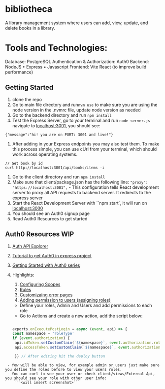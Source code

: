# bibliotheca

A library management system where users can add, view, update, and delete books in a library.

# Tools and Technologies:

Database: PostgreSQL
Authentication & Authorization: Auth0
Backend: NodeJS • Express • Javascript
Frontend: Vite React (to improve build performance)

## Getting Started

1. clone the repo
1. Go to main file directory and run`nvm use` to make sure you are using the node version in the .nvmrc file, update node version as needed
1. Go to the backend directory and run `npm install`
1. Test the Express Server, go to your terminal and run `node server.js`
   navigate to [localhost:3001](https://localhost:3001/api/public), you should see:

```
{"message":"hi! you are on PORT: 3001 and live!"}

```

1. After adding in your Express endpoints you may also test them. To make this process simple, you can use cUrl from your terminal, which should work across operating systems.

```
// Get book by id
curl http://localhost:3001/api/books/items -i
```

1. Go to the client directory and run `npm install`
1. Make sure that client/package.json has the following line:
   `"proxy": "https://localhost:3001",` - This configuration tells React development server to proxy all API requests to backend server. It redirects to the express server
1. Start the React Development Server with ``npm start`, it will run on [localhost:3000](http://localhost:3000)
1. You should see an Auth0 signup page
1. Read Auth0 Resources to get started

## Auth0 Resources WIP

1. [Auth API Explorer](https://auth0.com/docs/api/authentication?javascript#get-user-info)
1. [Tutorial to get Auth0 in express project]()
1. [Getting Started with Auth0 series](https://auth0.com/docs/videos/get-started-series)
1. Highlights:

   1. [Configuring Scopes](https://auth0.com/docs/get-started/architecture-scenarios/spa-api/part-2#configure-the-authorization-extension)
   1. [Rules](https://auth0.com/docs/rules)
   1. [Customizaing error pages](https://auth0.com/docs/videos/get-started-series/brand-emails-and-error-pages)
   1. [Adding permission to users (assigning roles)](https://community.auth0.com/t/how-do-i-assign-permissions-to-users/72278)

   - Define your roles, Admin and Users and add permissions to each role
   - Go to Actions and create a new action, add the script below:
    
   ```javascript

   exports.onExecutePostLogin = async (event, api) => {
   const namespace = 'roleType'
   if (event.authorization) {
    api.idToken.setCustomClaim(`${namespace}`, event.authorization.roles);
    api.accessToken.setCustomClaim(`${namespace}`, event.authorization.roles);

    }} // After editing hit the deploy button

````
 - Yow will be able to view, for example admin or users just make sure you define the roles before to view your users roles.
 - You can curl to see your user or check client/views/External Api,  you should see your role with other user info:
    ```<will insert screenshot>```

````
